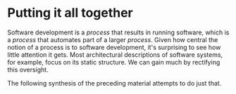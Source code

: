# Putting it all together

Software development is a _process_ that results in running software, which is a _process_ that automates part of a
larger _process_.
Given how central the notion of a process is to software development, it's surprising to see how little attention it
gets.
Most architectural descriptions of software systems, for example, focus on its static structure.
We can gain much by rectifying this oversight.

The following synthesis of the preceding material attempts to do just that.
